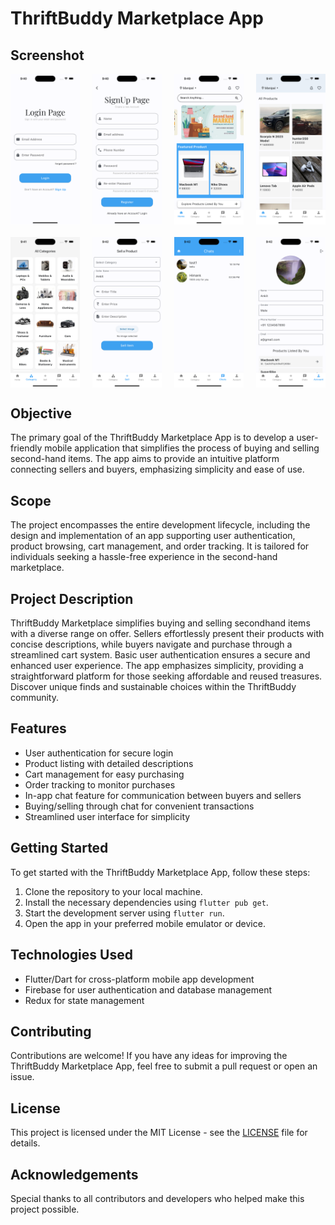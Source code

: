 # ThriftBuddy Marketplace App

## Screenshot
<div style="display: grid; grid-template-columns: repeat(4, 1fr); gap: 20px;">
    <img src="screenshots/login.png" alt="Login Page" style="width: 100%;">
    <img src="screenshots/signup.png" alt="SignUp Page" style="width: 100%;">
    <img src="screenshots/home.png" alt="Home Page" style="width: 100%;">
    <img src="screenshots/allproduct.png" alt="Product Page" style="width: 100%;">
    <img src="screenshots/category.png" alt="Category Page" style="width: 100%;">
    <img src="screenshots/sell.png" alt="Sell/Post Page" style="width: 100%;">
    <img src="screenshots/chat.png" alt="Chat Page" style="width: 100%;">
    <img src="screenshots/profile.png" alt="Profile Page" style="width: 100%;">
</div>



## Objective
The primary goal of the ThriftBuddy Marketplace App is to develop a user-friendly mobile application that simplifies the process of buying and selling second-hand items. The app aims to provide an intuitive platform connecting sellers and buyers, emphasizing simplicity and ease of use.

## Scope
The project encompasses the entire development lifecycle, including the design and implementation of an app supporting user authentication, product browsing, cart management, and order tracking. It is tailored for individuals seeking a hassle-free experience in the second-hand marketplace.

## Project Description
ThriftBuddy Marketplace simplifies buying and selling secondhand items with a diverse range on offer. Sellers effortlessly present their products with concise descriptions, while buyers navigate and purchase through a streamlined cart system. Basic user authentication ensures a secure and enhanced user experience. The app emphasizes simplicity, providing a straightforward platform for those seeking affordable and reused treasures. Discover unique finds and sustainable choices within the ThriftBuddy community.

## Features
- User authentication for secure login
- Product listing with detailed descriptions
- Cart management for easy purchasing
- Order tracking to monitor purchases
- In-app chat feature for communication between buyers and sellers
- Buying/selling through chat for convenient transactions
- Streamlined user interface for simplicity

## Getting Started
To get started with the ThriftBuddy Marketplace App, follow these steps:
1. Clone the repository to your local machine.
2. Install the necessary dependencies using `flutter pub get`.
3. Start the development server using `flutter run`.
4. Open the app in your preferred mobile emulator or device.

## Technologies Used
- Flutter/Dart for cross-platform mobile app development
- Firebase for user authentication and database management
- Redux for state management

## Contributing
Contributions are welcome! If you have any ideas for improving the ThriftBuddy Marketplace App, feel free to submit a pull request or open an issue.

## License
This project is licensed under the MIT License - see the [LICENSE](LICENSE) file for details.

## Acknowledgements
Special thanks to all contributors and developers who helped make this project possible.
